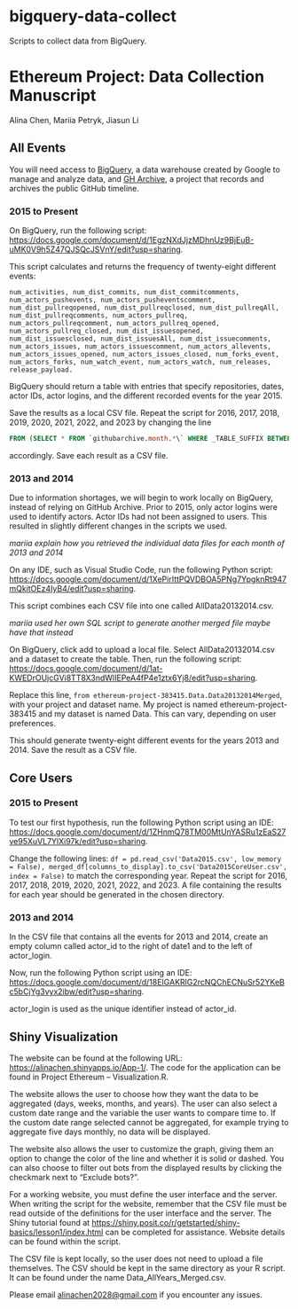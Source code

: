 # bigquery-data-collect
Scripts to collect data from BigQuery.

# Ethereum Project: Data Collection Manuscript
Alina Chen, Mariia Petryk, Jiasun Li

## All Events

You will need access to [BigQuery](https://cloud.google.com/bigquery), a data warehouse created by Google to manage and analyze data, and [GH Archive](https://www.gharchive.org/), a project that records and archives the public GitHub timeline.

### 2015 to Present

On BigQuery, run the following script: https://docs.google.com/document/d/1EgzNXdJjzMDhnUz9BjEuB-uMK0V9h5Z47QJSQcJSVnY/edit?usp=sharing.

This script calculates and returns the frequency of twenty-eight different events: 

```
num_activities, num_dist_commits, num_dist_commitcomments, num_actors_pushevents, num_actors_pusheventscomment, num_dist_pullreqopened, num_dist_pullreqclosed, num_dist_pullreqAll, num_dist_pullreqcomments, num_actors_pullreq, num_actors_pullreqcomment, num_actors_pullreq_opened, num_actors_pullreq_closed, num_dist_issuesopened, num_dist_issuesclosed, num_dist_issuesAll, num_dist_issuecomments, num_actors_issues, num_actors_issuescomment, num_actors_allevents, num_actors_issues_opened, num_actors_issues_closed, num_forks_event, num_actors_forks, num_watch_event, num_actors_watch, num_releases, release_payload.
```

BigQuery should return a table with entries that specify repositories, dates, actor IDs, actor logins, and the different recorded events for the year 2015.

Save the results as a local CSV file. Repeat the script for 2016, 2017, 2018, 2019, 2020, 2021, 2022, and 2023 by changing the line
```sql
FROM (SELECT * FROM `githubarchive.month.*\` WHERE _TABLE_SUFFIX BETWEEN '201501' AND '201512') t1 WHERE t1.repo.name LIKE 'ethereum/%'
```
accordingly. Save each result as a CSV file.

### 2013 and 2014

Due to information shortages, we will begin to work locally on BigQuery, instead of relying on GitHub Archive. Prior to 2015, only actor logins were used to identify actors. Actor IDs had not been assigned to users. This resulted in slightly different changes in the scripts we used.

*mariia explain how you retrieved the individual data files for each month of 2013 and 2014*

On any IDE, such as Visual Studio Code, run the following Python script:
https://docs.google.com/document/d/1XePirIttPQVDBOA5PNg7YpgknRt947mQkitOEz4IyB4/edit?usp=sharing.

This script combines each CSV file into one called AllData20132014.csv.

*mariia used her own SQL script to generate another merged file maybe have that instead*

On BigQuery, click add to upload a local file. Select AllData20132014.csv and a dataset to create the table. Then, run the following script: https://docs.google.com/document/d/1at-KWEDrOUjcGVi8TT8X3ndWlIEPeA4fP4e1ztx6Yj8/edit?usp=sharing.

Replace this line, `from ethereum-project-383415.Data.Data20132014Merged`, with your project and dataset name. My project is named ethereum-project-383415 and my dataset is named Data. This can vary, depending on user preferences.

This should generate twenty-eight different events for the years 2013 and 2014. Save the result as a CSV file.

## Core Users

### 2015 to Present

To test our first hypothesis, run the following Python script using an IDE: https://docs.google.com/document/d/1ZHnmQ78TM00MtUnYASRu1zEaS27ve95XuVL7YlXi97k/edit?usp=sharing.

Change the following lines: `df = pd.read_csv('Data2015.csv', low_memory = False), merged_df[columns_to_display].to_csv('Data2015CoreUser.csv', index = False)` to match the corresponding year. Repeat the script for 2016, 2017, 2018, 2019, 2020, 2021, 2022, and 2023. A file containing the results for each year should be generated in the chosen directory.

### 2013 and 2014

In the CSV file that contains all the events for 2013 and 2014, create an empty column called actor_id to the right of date1 and to the left of actor_login.

Now, run the following Python script using an IDE: https://docs.google.com/document/d/18EIGAKRlG2rcNQChECNuSr52YKeBc5bCjYg3vyx2ibw/edit?usp=sharing.

actor_login is used as the unique identifier instead of actor_id.

## Shiny Visualization

The website can be found at the following URL: https://alinachen.shinyapps.io/App-1/. The code for the application can be found in Project Ethereum – Visualization.R. 

The website allows the user to choose how they want the data to be aggregated (days, weeks, months, and years). The user can also select a custom date range and the variable the user wants to compare time to. If the custom date range selected cannot be aggregated, for example trying to aggregate five days monthly, no data will be displayed.

The website also allows the user to customize the graph, giving them an option to change the color of the line and whether it is solid or dashed. You can also choose to filter out bots from the displayed results by clicking the checkmark next to “Exclude bots?”.

For a working website, you must define the user interface and the server.  When writing the script for the website, remember that the CSV file must be read outside of the definitions for the user interface and the server. The Shiny tutorial found at https://shiny.posit.co/r/getstarted/shiny-basics/lesson1/index.html can be completed for assistance. Website details can be found within the script.

The CSV file is kept locally, so the user does not need to upload a file themselves. The CSV should be kept in the same directory as your R script. It can be found under the name Data_AllYears_Merged.csv.

Please email alinachen2028@gmail.com if you encounter any issues.
